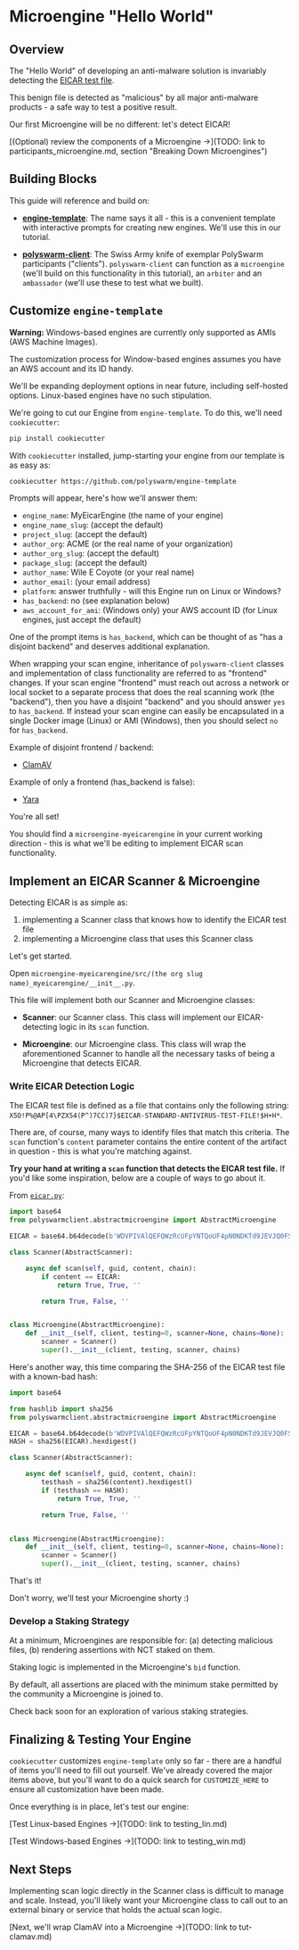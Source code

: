 # Microengine "Hello World"

## Overview

The "Hello World" of developing an anti-malware solution is invariably detecting the [EICAR test file](https://en.wikipedia.org/wiki/EICAR_test_file).

This benign file is detected as "malicious" by all major anti-malware products - a safe way to test a positive result.

Our first Microengine will be no different: let's detect EICAR!

[(Optional) review the components of a Microengine →](TODO: link to participants_microengine.md, section "Breaking Down Microengines")


## Building Blocks

This guide will reference and build on:

* [**engine-template**](https://github.com/polyswarm/engine-template):
The name says it all - this is a convenient template with interactive prompts for creating new engines.
We'll use this in our tutorial.

* [**polyswarm-client**](https://github.com/polyswarm/polyswarm-client):
The Swiss Army knife of exemplar PolySwarm participants ("clients").
`polyswarm-client` can function as a `microengine` (we'll build on this functionality in this tutorial), an `arbiter` and an `ambassador` (we'll use these to test what we built).


## Customize `engine-template`

<div class="m-flag m-flag--warning">
  <p><strong>Warning:</strong> Windows-based engines are currently only supported as AMIs (AWS Machine Images).</p>
  <p>The customization process for Window-based engines assumes you have an AWS account and its ID handy.</p>
  <p>We'll be expanding deployment options in near future, including self-hosted options. Linux-based engines have no such stipulation.</p>
</div>

We're going to cut our Engine from `engine-template`.
To do this, we'll need `cookiecutter`:
```bash
pip install cookiecutter
```

With `cookiecutter` installed, jump-starting your engine from our template is as easy as:
```bash
cookiecutter https://github.com/polyswarm/engine-template
```

Prompts will appear, here's how we'll answer them:
* `engine_name`: MyEicarEngine (the name of your engine)
* `engine_name_slug`: (accept the default)
* `project_slug`: (accept the default)
* `author_org`: ACME (or the real name of your organization)
* `author_org_slug`: (accept the default)
* `package_slug`: (accept the default)
* `author_name`: Wile E Coyote (or your real name)
* `author_email`: (your email address)
* `platform`: answer truthfully - will this Engine run on Linux or Windows?
* `has_backend`: no (see explanation below)
* `aws_account_for_ami`: (Windows only) your AWS account ID (for Linux engines, just accept the default)

<div class="m-callout">
  <p>One of the prompt items is <code>has_backend</code>, which can be thought of as "has a disjoint backend" and deserves additional explanation.</p>
  <p>When wrapping your scan engine, inheritance of <code>polyswarm-client</code> classes and implementation of class functionality are referred to as "frontend" changes. If your scan engine "frontend" must reach out across a network or local socket to a separate process that does the real scanning work (the "backend"), then you have a disjoint "backend" and you should answer <code>yes</code> to <code>has_backend</code>. If instead your scan engine can easily be encapsulated in a single Docker image (Linux) or AMI (Windows), then you should select <code>no</code> for <code>has_backend</code>.</p>
  <p>Example of disjoint frontend / backend:</p>
  <ul>
    <li><a href="https://github.com/polyswarm/polyswarm-client/blob/5959742f0014a582baf5046c7bf6694c23f7435e/src/microengine/clamav.py#L18">ClamAV</a></li>
  </ul>
  <p>Example of only a frontend (has_backend is false):</p>
  <ul>
    <li><a href="https://github.com/polyswarm/polyswarm-client/blob/master/src/microengine/yara.py">Yara</a></li>
  </ul>
</div>

You're all set!

You should find a `microengine-myeicarengine` in your current working direction - this is what we'll be editing to implement EICAR scan functionality.


## Implement an EICAR Scanner & Microengine

Detecting EICAR is as simple as:
1. implementing a Scanner class that knows how to identify the EICAR test file
1. implementing a Microengine class that uses this Scanner class

Let's get started.

Open `microengine-myeicarengine/src/(the org slug name)_myeicarengine/__init__.py`.

This file will implement both our Scanner and Microengine classes:

* **Scanner**: our Scanner class.
This class will implement our EICAR-detecting logic in its `scan` function.

* **Microengine**: our Microengine class.
This class will wrap the aforementioned Scanner to handle all the necessary tasks of being a Microengine that detects EICAR.


### Write EICAR Detection Logic

The EICAR test file is defined as a file that contains only the following string: `X5O!P%@AP[4\PZX54(P^)7CC)7}$EICAR-STANDARD-ANTIVIRUS-TEST-FILE!$H+H*`.

There are, of course, many ways to identify files that match this criteria.
The `scan` function's `content` parameter contains the entire content of the artifact in question - this is what you're matching against.

**Try your hand at writing a `scan` function that detects the EICAR test file.**
If you'd like some inspiration, below are a couple of ways to go about it.

From [`eicar.py`](https://github.com/polyswarm/polyswarm-client/blob/master/src/microengine/eicar.py):

```python
import base64
from polyswarmclient.abstractmicroengine import AbstractMicroengine

EICAR = base64.b64decode(b'WDVPIVAlQEFQWzRcUFpYNTQoUF4pN0NDKTd9JEVJQ0FSLVNUQU5EQVJELUFOVElWSVJVUy1URVNULUZJTEUhJEgrSCo=')

class Scanner(AbstractScanner):

    async def scan(self, guid, content, chain):
        if content == EICAR:
            return True, True, ''

        return True, False, ''


class Microengine(AbstractMicroengine):
    def __init__(self, client, testing=0, scanner=None, chains=None):
        scanner = Scanner()
        super().__init__(client, testing, scanner, chains)

```

Here's another way, this time comparing the SHA-256 of the EICAR test file with a known-bad hash:

```python
import base64

from hashlib import sha256
from polyswarmclient.abstractmicroengine import AbstractMicroengine

EICAR = base64.b64decode(b'WDVPIVAlQEFQWzRcUFpYNTQoUF4pN0NDKTd9JEVJQ0FSLVNUQU5EQVJELUFOVElWSVJVUy1URVNULUZJTEUhJEgrSCo=')
HASH = sha256(EICAR).hexdigest()

class Scanner(AbstractScanner):

    async def scan(self, guid, content, chain):
        testhash = sha256(content).hexdigest()
        if (testhash == HASH):
            return True, True, ''

        return True, False, ''


class Microengine(AbstractMicroengine):
    def __init__(self, client, testing=0, scanner=None, chains=None):
        scanner = Scanner()
        super().__init__(client, testing, scanner, chains)

```

That's it!

Don't worry, we'll test your Microengine shorty :)


### Develop a Staking Strategy

At a minimum, Microengines are responsible for: (a) detecting malicious files, (b) rendering assertions with NCT staked on them.

Staking logic is implemented in the Microengine's `bid` function.

By default, all assertions are placed with the minimum stake permitted by the community a Microengine is joined to.

Check back soon for an exploration of various staking strategies.


## Finalizing & Testing Your Engine

`cookiecutter` customizes `engine-template` only so far - there are a handful of items you'll need to fill out yourself.
We've already covered the major items above, but you'll want to do a quick search for `CUSTOMIZE_HERE` to ensure all customization have been made.

Once everything is in place, let's test our engine:

[Test Linux-based Engines →](TODO: link to testing_lin.md)

[Test Windows-based Engines →](TODO: link to testing_win.md)


## Next Steps

Implementing scan logic directly in the Scanner class is difficult to manage and scale.
Instead, you'll likely want your Microengine class to call out to an external binary or service that holds the actual scan logic.

[Next, we'll wrap ClamAV into a Microengine →](TODO: link to tut-clamav.md)
